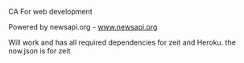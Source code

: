CA For web development


Powered by newsapi.org - www.newsapi.org

Will work and has all required dependencies for zeit and Heroku.
the now.json is for zeit
